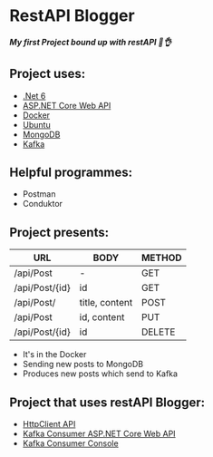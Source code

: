 # RestAPI Blogger
##### My first Project bound up with restAPI 🐧👌

## Project uses: 

- [.Net 6](https://dotnet.microsoft.com/en-us/download/dotnet/6.0)
- [ASP.NET Core Web API](https://learn.microsoft.com/en-us/aspnet/core/tutorials/first-web-api?view=aspnetcore-7.0&tabs=visual-studio)
- [Docker](https://www.docker.com/)
- [Ubuntu](https://ubuntu.com/)
- [MongoDB](https://www.mongodb.com/home)
- [Kafka](https://kafka.apache.org/)


## Helpful programmes: 
    
- Postman
- Conduktor

## Project presents: 

|URL   |BODY   | METHOD   |
| ------------ | ------------ | ------------ |
| /api/Post  | - | GET  |
| /api/Post/{id}  | id  | GET  |
| /api/Post/  |  title, content |  POST |
| /api/Post  |  id, content |  PUT |
| /api/Post/{id}  |  id |  DELETE |

- It's in the Docker
- Sending new posts to MongoDB 
- Produces new posts which send to Kafka

## Project that uses restAPI Blogger:

- [HttpClient API](https://github.com/MstrJ/HttpClient-restApi1)
- [Kafka Consumer ASP.NET Core Web API](https://github.com/MstrJ/KafkaConsumerAPI)
- [Kafka Consumer Console](https://github.com/MstrJ/KafkaConsumerConsole)

<!--INSTALATION  -->

